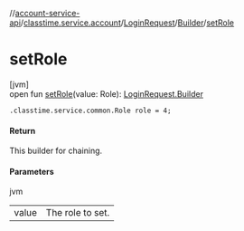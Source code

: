//[account-service-api](../../../../index.md)/[classtime.service.account](../../index.md)/[LoginRequest](../index.md)/[Builder](index.md)/[setRole](set-role.md)

# setRole

[jvm]\
open fun [setRole](set-role.md)(value: Role): [LoginRequest.Builder](index.md)

`.classtime.service.common.Role role = 4;`

#### Return

This builder for chaining.

#### Parameters

jvm

| | |
|---|---|
| value | The role to set. |
